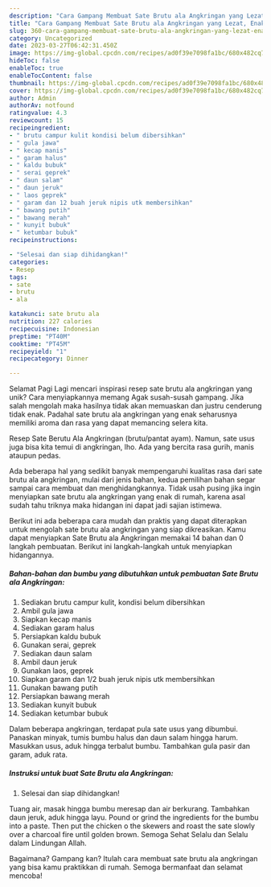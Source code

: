 ```yaml
---
description: "Cara Gampang Membuat Sate Brutu ala Angkringan yang Lezat, Enak"
title: "Cara Gampang Membuat Sate Brutu ala Angkringan yang Lezat, Enak"
slug: 360-cara-gampang-membuat-sate-brutu-ala-angkringan-yang-lezat-enak
category: Uncategorized
date: 2023-03-27T06:42:31.450Z
image: https://img-global.cpcdn.com/recipes/ad0f39e7098fa1bc/680x482cq70/sate-brutu-ala-angkringan-foto-resep-utama.jpg
hideToc: false
enableToc: true
enableTocContent: false
thumbnail: https://img-global.cpcdn.com/recipes/ad0f39e7098fa1bc/680x482cq70/sate-brutu-ala-angkringan-foto-resep-utama.jpg
cover: https://img-global.cpcdn.com/recipes/ad0f39e7098fa1bc/680x482cq70/sate-brutu-ala-angkringan-foto-resep-utama.jpg
author: Admin
authorAv: notfound
ratingvalue: 4.3
reviewcount: 15
recipeingredient:
- " brutu campur kulit kondisi belum dibersihkan"
- " gula jawa"
- " kecap manis"
- " garam halus"
- " kaldu bubuk"
- " serai geprek"
- " daun salam"
- " daun jeruk"
- " laos geprek"
- " garam dan 12 buah jeruk nipis utk membersihkan"
- " bawang putih"
- " bawang merah"
- " kunyit bubuk"
- " ketumbar bubuk"
recipeinstructions:

- "Selesai dan siap dihidangkan!"
categories:
- Resep
tags:
- sate
- brutu
- ala

katakunci: sate brutu ala 
nutrition: 227 calories
recipecuisine: Indonesian
preptime: "PT40M"
cooktime: "PT45M"
recipeyield: "1"
recipecategory: Dinner

---
```



Selamat Pagi Lagi mencari inspirasi resep sate brutu ala angkringan yang unik? Cara menyiapkannya memang Agak susah-susah gampang. Jika salah mengolah maka hasilnya tidak akan memuaskan dan justru cenderung tidak enak. Padahal sate brutu ala angkringan yang enak seharusnya memiliki aroma dan rasa yang dapat memancing selera kita.


Resep Sate Berutu Ala Angkringan (brutu/pantat ayam). Namun, sate usus juga bisa kita temui di angkringan, lho. Ada yang bercita rasa gurih, manis ataupun pedas.

Ada beberapa hal yang sedikit banyak mempengaruhi kualitas rasa dari sate brutu ala angkringan, mulai dari jenis bahan, kedua pemilihan bahan segar sampai cara membuat dan menghidangkannya. Tidak usah pusing jika ingin menyiapkan sate brutu ala angkringan yang enak di rumah, karena asal sudah tahu triknya maka hidangan ini dapat jadi sajian istimewa.


Berikut ini ada beberapa cara mudah dan praktis yang dapat diterapkan untuk mengolah sate brutu ala angkringan yang siap dikreasikan. Kamu dapat menyiapkan Sate Brutu ala Angkringan memakai 14 bahan dan 0 langkah pembuatan. Berikut ini langkah-langkah untuk menyiapkan hidangannya.

<!--inarticleads1-->

##### Bahan-bahan dan bumbu yang dibutuhkan untuk pembuatan Sate Brutu ala Angkringan:

1. Sediakan  brutu campur kulit, kondisi belum dibersihkan
1. Ambil  gula jawa
1. Siapkan  kecap manis
1. Sediakan  garam halus
1. Persiapkan  kaldu bubuk
1. Gunakan  serai, geprek
1. Sediakan  daun salam
1. Ambil  daun jeruk
1. Gunakan  laos, geprek
1. Siapkan  garam dan 1/2 buah jeruk nipis utk membersihkan
1. Gunakan  bawang putih
1. Persiapkan  bawang merah
1. Sediakan  kunyit bubuk
1. Sediakan  ketumbar bubuk


Dalam beberapa angkringan, terdapat pula sate usus yang dibumbui. Panaskan minyak, tumis bumbu halus dan daun salam hingga harum. Masukkan usus, aduk hingga terbalut bumbu. Tambahkan gula pasir dan garam, aduk rata. 

<!--inarticleads2-->

##### Instruksi untuk buat Sate Brutu ala Angkringan:


1. Selesai dan siap dihidangkan!

Tuang air, masak hingga bumbu meresap dan air berkurang. Tambahkan daun jeruk, aduk hingga layu. Pound or grind the ingredients for the bumbu into a paste. Then put the chicken o the skewers and roast the sate slowly over a charcoal fire until golden brown. Semoga Sehat Selalu dan Selalu dalam Lindungan Allah. 

Bagaimana? Gampang kan? Itulah cara membuat sate brutu ala angkringan yang bisa kamu praktikkan di rumah. Semoga bermanfaat dan selamat mencoba!

